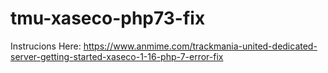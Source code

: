 # tmu-xaseco-php73-fix
Instrucions Here: https://www.anmime.com/trackmania-united-dedicated-server-getting-started-xaseco-1-16-php-7-error-fix
